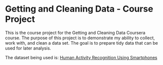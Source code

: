 # Getting and Cleaning Data - Course Project

This is the course project for the Getting and Cleaning Data Coursera course.
The purpose of this project is to demonstrate my ability to collect, work with, and clean a data set. The goal is to prepare tidy data that can be used for later analysis.  

The dataset being used is: [Human Activity Recognition Using Smartphones](http://archive.ics.uci.edu/ml/datasets/Human+Activity+Recognition+Using+Smartphones)
